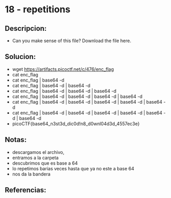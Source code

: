 # 18 - repetitions

## Descripcion:
* Can you make sense of this file?
Download the file here.

## Solucion:
* wget https://artifacts.picoctf.net/c/476/enc_flag
* cat enc_flag
* cat enc_flag | base64 -d
* cat enc_flag | base64 -d | base64 -d
* cat enc_flag | base64 -d | base64 -d | base64 -d
* cat enc_flag | base64 -d | base64 -d | base64 -d | base64 -d
* cat enc_flag | base64 -d | base64 -d | base64 -d | base64 -d | base64 -d
* cat enc_flag | base64 -d | base64 -d | base64 -d | base64 -d | base64 -d | base64 -d
* picoCTF{base64_n3st3d_dic0d!n8_d0wnl04d3d_4557ec3e}

## Notas:
* descargamos el archivo, 
* entramos a la carpeta
* descubrimos que es base a 64
* lo repetimos barias veces hasta que ya no este a base 64
* nos da la bandera

## Referencias: